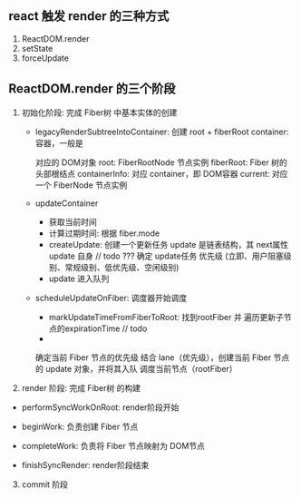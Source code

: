 ## react 触发 render 的三种方式
  1. ReactDOM.render 
  2. setState
  3. forceUpdate

## ReactDOM.render 的三个阶段
 1. 初始化阶段: 完成 Fiber树 中基本实体的创建
    - legacyRenderSubtreeIntoContainer: 创建 root + fiberRoot
      container: 容器，一般是 <div id="app" /> 对应的 DOM对象
      root: FiberRootNode 节点实例
      fiberRoot: Fiber 树的头部根结点
        containerInfo: 对应 container，即 DOM容器
        current: 对应一个 FiberNode 节点实例

    - updateContainer
      - 获取当前时间
      - 计算过期时间: 根据 fiber.mode 
      - createUpdate: 创建一个更新任务
        update 是链表结构，其 next属性 update 自身 // todo ???
        确定 update任务 优先级 (立即、用户阻塞级别、常规级别、低优先级、空闲级别)
      - update 进入队列
    
    - scheduleUpdateOnFiber: 调度器开始调度
      - markUpdateTimeFromFiberToRoot: 找到rootFiber 并 遍历更新子节点的expirationTime
        // todo
      - 

      确定当前 Fiber 节点的优先级
      结合 lane（优先级），创建当前 Fiber 节点的 update 对象，并将其入队
      调度当前节点（rootFiber）

 2. render 阶段: 完成 Fiber树 的构建
   - performSyncWorkOnRoot: render阶段开始

   - beginWork: 负责创建 Fiber 节点

   - completeWork: 负责将 Fiber 节点映射为 DOM节点

   - finishSyncRender: render阶段结束

 3. commit 阶段



